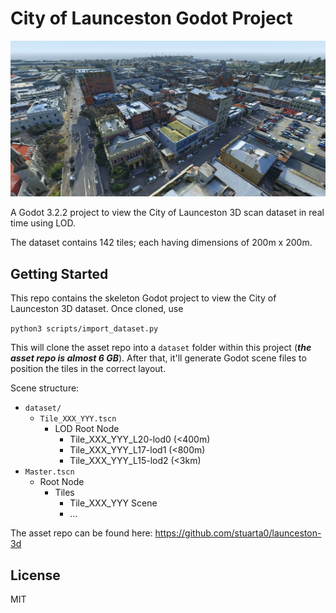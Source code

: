 # City of Launceston Godot Project

![Skyline in Godot](https://raw.githubusercontent.com/stuarta0/launceston-3d/main/docs/skyline.jpg)

A Godot 3.2.2 project to view the City of Launceston 3D scan dataset in real time using LOD.

The dataset contains 142 tiles; each having dimensions of 200m x 200m.

## Getting Started

This repo contains the skeleton Godot project to view the City of Launceston 3D dataset. Once cloned, use 

```python3 scripts/import_dataset.py```

This will clone the asset repo into a `dataset` folder within this project (***the asset repo is almost 6 GB***). After that, it'll generate Godot scene files to position the tiles in the correct layout.

Scene structure:

* `dataset/`
  * `Tile_XXX_YYY.tscn`
    * LOD Root Node
      * Tile_XXX_YYY_L20-lod0 (<400m)
      * Tile_XXX_YYY_L17-lod1 (<800m)
      * Tile_XXX_YYY_L15-lod2 (<3km)
* `Master.tscn`
  * Root Node
    * Tiles
      * Tile_XXX_YYY Scene
      * ...

The asset repo can be found here: https://github.com/stuarta0/launceston-3d

## License

MIT